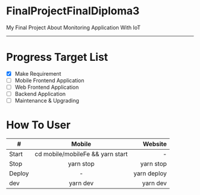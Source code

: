# FinalProjectFinalDiploma3
My Final Project About Monitoring Application With IoT

---

# Progress Target List

- [x] Make Requirement
- [ ] Mobile Frontend Application
- [ ] Web Frontend Application
- [ ] Backend Application
- [ ] Maintenance & Upgrading

# How To User

| #             | Mobile                           | Website    |
| ------------- |:-------------------------------: | ---------: |
| Start         | cd mobile/mobileFe && yarn start | -          |
| Stop          | yarn stop                        | yarn stop  |
| Deploy        | -                                | yarn deploy|
| dev           | yarn dev                         | yarn dev   |